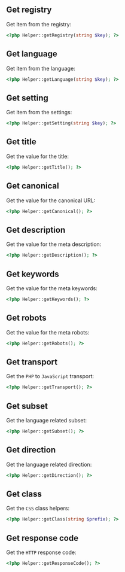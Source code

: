 Get registry
------------

Get item from the registry:

```php
<?php Helper::getRegistry(string $key); ?>
```


Get language
------------

Get item from the language:

```php
<?php Helper::getLanguage(string $key); ?>
```


Get setting
-----------

Get item from the settings:

```php
<?php Helper::getSetting(string $key); ?>
```


Get title
---------

Get the value for the title:

```php
<?php Helper::getTitle(); ?>
```


Get canonical
-------------

Get the value for the canonical URL:

```php
<?php Helper::getCanonical(); ?>
```


Get description
---------------

Get the value for the meta description:

```php
<?php Helper::getDescription(); ?>
```


Get keywords
------------

Get the value for the meta keywords:

```php
<?php Helper::getKeywords(); ?>
```


Get robots
----------

Get the value for the meta robots:

```php
<?php Helper::getRobots(); ?>
```


Get transport
-------------

Get the `PHP` to `JavaScript` transport:

```php
<?php Helper::getTransport(); ?>
```


Get subset
----------

Get the language related subset:

```php
<?php Helper::getSubset(); ?>
```


Get direction
-------------

Get the language related direction:

```php
<?php Helper::getDirection(); ?>
```


Get class
---------

Get the `CSS` class helpers:

```php
<?php Helper::getClass(string $prefix); ?>
```


Get response code
-----------------

Get the `HTTP` response code:

```php
<?php Helper::getResponseCode(); ?>
```